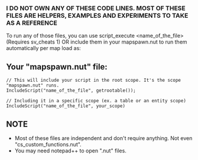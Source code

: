 ### I DO NOT OWN ANY OF THESE CODE LINES. MOST OF THESE FILES ARE HELPERS, EXAMPLES AND EXPERIMENTS TO TAKE AS A REFERENCE

To run any of those files, you can use script_execute <name_of_the_file> (Requires sv_cheats 1) OR include them in your mapspawn.nut to run them automatically per map load as:
## Your "mapspawn.nut" file:
```Squirrel
// This will include your script in the root scope. It's the scope "mapspawn.nut" runs.
IncludeScript("name_of_the_file", getrootable());

// Including it in a specific scope (ex. a table or an entity scope)
IncludeScript("name_of_the_file", your_scope)
```
## NOTE
- Most of these files are independent and don't require anything. Not even "cs_custom_functions.nut".
- You may need notepad++ to open ".nut" files.
